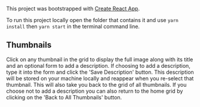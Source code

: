 This project was bootstrapped with [Create React App](https://github.com/facebookincubator/create-react-app).

To run this project locally open the folder that contains it and use `yarn install` then `yarn start` in the terminal command line.

## Thumbnails

Click on any thumbnail in the grid to display the full image along with its title and an optional form to add a description. If choosing to add a description, type it into the form and click the 'Save Description' button. This description will be stored on your machine locally and reappear when you re-select that thumbnail. This will also take you back to the grid of all thumbnails. If you choose not to add a description you can also return to the home grid by clicking on the 'Back to All Thumbnails' button.